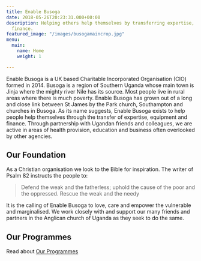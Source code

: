 ```yaml
---
title: Enable Busoga
date: 2018-05-26T20:23:31.000+00:00
description: Helping others help themselves by transferring expertise, equipment and
  finance.
featured_image: "/images/busogamaincrop.jpg"
menu:
  main:
    name: Home
    weight: 1

---
```

Enable Busoga is a UK based Charitable Incorporated Organisation (CIO) formed in 2014. Busoga is a region of Southern Uganda whose main town is Jinja where the mighty river Nile has its source. Most people live in rural areas where there is much poverty. Enable Busoga has grown out of a long and close link between St James by the Park church, Southampton and churches in Busoga. As its name suggests, Enable Busoga exists to help people help themselves through the transfer of expertise, equipment and finance. Through partnership with Ugandan friends and colleagues, we are active in areas of health provision, education and business often overlooked by other agencies.

## Our Foundation

As a Christian organisation we look to the Bible for inspiration. The writer of Psalm 82 instructs the people to:

> Defend the weak and the fatherless; uphold the cause of the poor and the oppressed. Rescue the weak and the needy

It is the calling of Enable Busoga to love, care and empower the vulnerable and marginalised. We work closely with and support our many friends and partners in the Anglican church of Uganda as they seek to do the same.

## Our Programmes

Read about [Our Programmes](https://www.enablebusoga.org/programmes/ "Our Programmes")